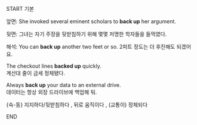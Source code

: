 START
기본

앞면:
She invoked several eminent scholars to **back up** her argument. 

뒷면:
그녀는 자기 주장을 뒷받침하기 위해 몇몇 저명한 학자들을 들먹였다.

해석:
You can **back up** another two feet or so. 
2피트 정도는 더 후진해도 되겠어요.

The checkout lines **backed up** quickly.  
계산대 줄이 금세 정체됐다.

Always **back up** your data to an external drive.  
데이터는 항상 외장 드라이브에 백업해 둬.

{숙-동} 지지하다/뒷받침하다 , 뒤로 움직이다 , (교통이) 정체되다 
<!--ID: 1747213161407-->
END